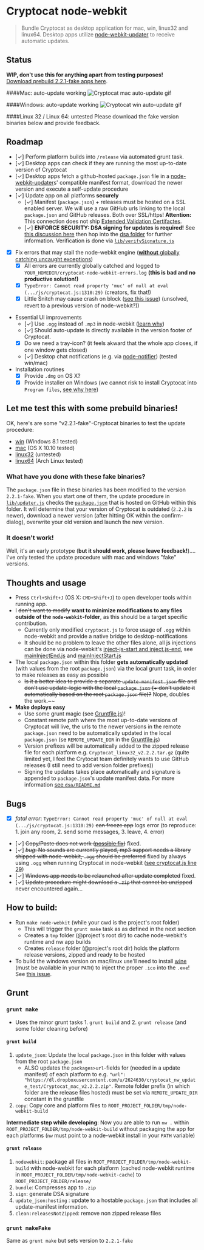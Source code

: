 # Cryptocat node-webkit
> Bundle Cryptocat as desktop application for mac, win, linux32 and linux64.
> Desktop apps utilize [node-webkit-updater](https://github.com/edjafarov/node-webkit-updater) to receive automatic updates.

## Status
**WIP, don't use this for anything apart from testing purposes!**  
[Download prebuild 2.2.1-fake apps here](#let-me-test-this-with-some-prebuild-binaries).

####Mac: auto-update working
![Cryptocat mac auto-update gif](http://i.giphy.com/3rgXBFpaJeJrhPltkc.gif)

####Windows: auto-update working
![Cryptocat win auto-update gif](http://i.giphy.com/yoJC2rfqFbOMnvwRpe.gif)

####Linux 32 / Linux 64: untested
Please download the fake version binaries below and provide feedback.

## Roadmap
* [✓] Perform platform builds into `/release` via automated grunt task.
* [✓] Desktop apps can check if they are running the most up-to-date version of Cryptocat
* [✓] Desktop apps fetch a github-hosted `package.json` file in a [node-webkit-updater](https://github.com/edjafarov/node-webkit-updater)s' compatible manifest format, download the newer version and execute a self-update procedure
* [✓] Update app on all platforms **securely**
	- [✓] Manifest (`package.json`) + releases must be hosted on a SSL enabled server. We will use a raw GitHub urls linking to the local `package.json` and GitHub releases. Both over SSL/https! **Attention:** This connection does not ship [Extended Validation Certifactes](http://en.wikipedia.org/wiki/Extended_Validation_Certificate).
	- [✓] **ENFORCE SECURITY: DSA signing for updates is required!** See [this discussion here](https://github.com/edjafarov/node-webkit-updater/issues/56) then hop into the [dsa folder](dsa/) for further information. Verification is done via [`lib/verifySignature.js`](lib/verifySignature.js)
* [X] Fix errors that may stall the node-webkit engine ([**without** globally catching uncaught exceptions](https://github.com/rogerwang/node-webkit/issues/1699))
	- [X] All errors are currently globally catched and logged to `YOUR_HOMEDIR/cryptocat-node-webkit-errors.log` **(this is bad and no productive solution!)**
	- [X] `TypeError: Cannot read property 'muc' of null at eval (.../js/cryptocat.js:1310:29)` (creators, fix that!)
	- [X] Little Snitch may cause crash on block ([see this issue](https://github.com/rogerwang/node-webkit/issues/2585)) (unsolved, revert to a previous version of node-webkit?))
* Essential UI improvements
	- [✓] Use `.ogg` instead of `.mp3` in node-webkit ([learn why](https://github.com/rogerwang/node-webkit/wiki/Using-MP3-%26-MP4-%28H.264%29-using-the--video--%26--audio--tags.))
	- [✓] Should auto-update is directly available in the version footer of Cryptocat.
	- [X] Do we need a tray-icon? (it feels akward that the whole app closes, if one window gets closed)
	- [✓] Desktop chat notifications (e.g. via [node-notifier](https://github.com/mikaelbr/node-notifier)) (tested win/mac)
* Installation routines
	- [X] Provide `.dmg` on OS X?
	- [X] Provide installer on Windows (we cannot risk to install Cryptocat into `Program files`, [see why here](https://github.com/edjafarov/node-webkit-updater/issues/58))

## Let me **test** this with some prebuild binaries!
OK, here's are some "v2.2.1-fake"-Cryptocat binaries to test the update procedure:
- [win](https://dl.dropboxusercontent.com/u/2624630/cryptocat_nw_update_test/Cryptocat_win_v2.2.1-fake.zip) (Windows 8.1 tested)
- [mac](https://dl.dropboxusercontent.com/u/2624630/cryptocat_nw_update_test/Cryptocat_mac_v2.2.1-fake.zip) (OS X 10.10 tested)
- [linux32](https://dl.dropboxusercontent.com/u/2624630/cryptocat_nw_update_test/Cryptocat_linux32_v2.2.1-fake.tar.gz) (untested)
- [linux64](https://dl.dropboxusercontent.com/u/2624630/cryptocat_nw_update_test/Cryptocat_linux64_v2.2.1-fake.tar.gz) (Arch Linux tested)

### What have you done with these fake binaries?
The `package.json` file in these binaries has been modified to the version `2.2.1-fake`. When you start one of them, the update procedure in [`lib/updater.js`](lib/updater.js) checks the [`package.json`](package.json) that is hosted on GitHub within this folder. It will determine that your version of Cryptocat is outdated (`2.2.2` is newer), download a newer version (after hitting OK within the confirm-dialog), overwrite your old version and launch the new version.

### It doesn't work!
Well, it's an early prototype (**but it should work, please leave feedback!**)....  
I've only tested the update procedure with mac and windows "fake" versions.

## Thoughts and usage
- Press `Ctrl+Shift+J` (OS X: `CMD+Shift+J`) to open developer tools within running app.
- I ~~don't want to modify~~ **want to minimize modifications to any files outside of the `node-webkit`-folder**, as this should be a target specific contribution.
	- Currently only modified `cryptocat.js` to force usage of `.ogg` within node-webkit and provide a native bridge to desktop-notifications
	- It should be no problem to leave the other files alone, all js injections can be done via node-webkit's [inject-js-start and inject.js-end](https://github.com/rogerwang/node-webkit/wiki/Manifest-format#inject-js-start--inject-js-end), see [mainInjectEnd.js](mainInjectEnd.js) and [mainInjectStart.js](mainInjectStart.js)
- The local `package.json` within this folder **gets automatically updated** (with values from the root `package.json`) via the local grunt task, in order to make releases as easy as possible
	- ~~Is it a better idea to provide a separate `update-manifest.json` file and don't use update-logic with the local `package.json` (+ don't update it automatically based on the root `package.json` file)?~~ Nope, doubles the work.~~
- **Make deploys easy**
	- Use some grunt magic (see [Gruntfile.js](Gruntfile.js))!
	- Constant remote path where the most up-to-date versions of Cryptocat will live, the urls to the newer versions in the remote `package.json` need to be automatically updated in the local `package.json` (se `REMOTE_UPDATE_DIR` in the [Gruntfile.js](Gruntfile.js))
	- Version prefixes will be automatically added to the zipped release file for each platform e.g. `Cryptocat_linux32_v2.2.2.tar.gz` (quite limited yet, I feel the Crytocat team definitely wants to use GitHub releases (I still need to add version folder prefixes))
	- Signing the updates takes place automatically and signature is appended to `package.json`'s update manifest data. For more information [see `dsa/README.md`](dsa/README.md)

## Bugs
- [X] *fatal error*: `TypeError: Cannot read property 'muc' of null at eval (.../js/cryptocat.js:1310:29)` ~~can freeze app~~ logs error (to reproduce: 1. join any room, 2. send some messages, 3. leave, 4. error)
- [✓] ~~Copy/Paste does not work ([possible fix](https://github.com/rogerwang/node-webkit/issues/1955))~~ fixed.
- [✓] ~~*bug*: No sounds are currently played, mp3 support needs a library shipped with node-webkit, `.ogg` should be preferred~~ fixed by always using `.ogg` when running Cryptocat in node-webkit ([see cryptocat.js line 29](https://github.com/majodev/cryptocat/blob/master/src/core/js/cryptocat.js#L29))
- [✓] ~~Windows app needs to be relaunched after update completed~~ fixed.
- [✓] ~~Update procedure might download a `.zip` that cannot be unzipped~~ never encountered again...

## How to build:
- Run `make node-webkit` (while your cwd is the project's root folder)
	- This will trigger the `grunt make` task as as defined in the next section
	- Creates a `tmp` folder (@project's root dir) to cache node-webkit's runtime and nw app builds
	- Creates `release` folder (@project's root dir) holds the platform release versions, zipped and ready to be hosted
- To build the windows version on mac/linux use'll need to install [wine](https://www.winehq.org/) (must be available in your `PATH`) to inject the proper `.ico` into the `.exe`! See [this issue](https://github.com/mllrsohn/node-webkit-builder/issues/19).


## Grunt
### `grunt make`
- Uses the minor grunt tasks 1. `grunt build` and 2. `grunt release` (and some folder cleaning before)

#### `grunt build`
1. `update_json`: Update the local `package.json` in this folder with values from the root `package.json`
	- ALSO updates the `packages>url`-fields for (needed in a update manifest) of each platform to e.g. `"url": "https://dl.dropboxusercontent.com/u/2624630/cryptocat_nw_update_test/Cryptocat_mac_v2.2.2.zip"`. Remote folder prefix (in which folder are the release files hosted) must be set via `REMOTE_UPDATE_DIR` constant in the gruntfile 
2. `copy`: Copy core and platform files to `ROOT_PROJECT_FOLDER/tmp/node-webkit-build`

**Intermediate step while developing**: Now you are able to run `nw .` within `ROOT_PROJECT_FOLDER/tmp/node-webkit-build` without packaging the app for each platforms (`nw` must point to a node-webkit install in your `PATH` variable)

#### `grunt release`
1. `nodewebkit`: package all files in `ROOT_PROJECT_FOLDER/tmp/node-webkit-build` with node-webkit for each platform (cached node-webkit runtime in `ROOT_PROJECT_FOLDER/tmp/node-webkit-cache`) to `ROOT_PROJECT_FOLDER/release/`
2. `bundle`: Compresses app to `.zip`
3. `sign`: generate DSA signature
4. `update_json:hosting` : update to a hostable `package.json` that includes all update-manifest information.
5. `clean:releasesNotZipped`: remove non zipped release files 

### `grunt makeFake`
Same as `grunt make` but sets version to `2.2.1-fake`
